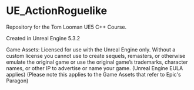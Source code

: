 # UE_ActionRoguelike
Repository for the Tom Looman UE5 C++ Course.

Created in Unreal Engine 5.3.2

Game Assets: Licensed for use with the Unreal Engine only. Without a custom license you cannot use to create sequels, remasters, or otherwise emulate the original game or use the original game’s trademarks, character names, or other IP to advertise or name your game. (Unreal Engine EULA applies) (Please note this applies to the Game Assets that refer to Epic's Paragon)
